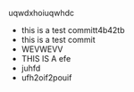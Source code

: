 
uqwdxhoiuqwhdc
- this is a test committ4b42tb
- this is a test commit
- WEVWEVV
- THIS IS A efe
- juhfd
- ufh2oif2pouif
